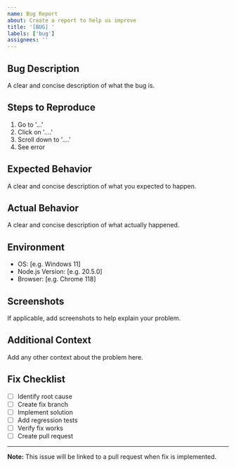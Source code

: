 ```yaml
---
name: Bug Report
about: Create a report to help us improve
title: '[BUG] '
labels: ['bug']
assignees: ''
---
```


## Bug Description
A clear and concise description of what the bug is.

## Steps to Reproduce
1. Go to '...'
2. Click on '....'
3. Scroll down to '....'
4. See error

## Expected Behavior
A clear and concise description of what you expected to happen.

## Actual Behavior
A clear and concise description of what actually happened.

## Environment
- OS: [e.g. Windows 11]
- Node.js Version: [e.g. 20.5.0]
- Browser: [e.g. Chrome 118]

## Screenshots
If applicable, add screenshots to help explain your problem.

## Additional Context
Add any other context about the problem here.

## Fix Checklist
- [ ] Identify root cause
- [ ] Create fix branch
- [ ] Implement solution
- [ ] Add regression tests
- [ ] Verify fix works
- [ ] Create pull request

---
**Note:** This issue will be linked to a pull request when fix is implemented.
